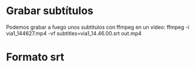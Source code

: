 # Grabar subtítulos
Podemos grabar a fuego unos subtitulos con ffmpeg en un vídeo:
ffmpeg -i via1_144627.mp4 -vf subtitles=via1_14.46.00.srt out.mp4


# Formato srt
